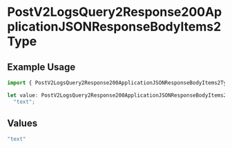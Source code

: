# PostV2LogsQuery2Response200ApplicationJSONResponseBodyItems2Type

## Example Usage

```typescript
import { PostV2LogsQuery2Response200ApplicationJSONResponseBodyItems2Type } from "orq-poc-typescript-multi-env-version/models/operations";

let value: PostV2LogsQuery2Response200ApplicationJSONResponseBodyItems2Type =
  "text";
```

## Values

```typescript
"text"
```